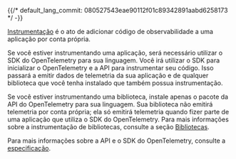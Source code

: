 {{/*
default_lang_commit: 080527543eae90112f01c89342891aabd6258173
*/ -}}

[Instrumentação](/docs/concepts/instrumentation/) é o ato de adicionar código de observabilidade a uma aplicação por conta própria.

Se você estiver instrumentando uma aplicação, será necessário utilizar o SDK do OpenTelemetry para sua linguagem. Você irá utilizar o SDK para inicializar o OpenTelemetry e a API para instrumentar seu código. Isso passará a emitir dados de telemetria da sua aplicação e de qualquer biblioteca que você tenha instalado que também possua instrumentação.

Se você estiver instrumentando uma biblioteca, instale apenas o pacote da API do OpenTelemetry para sua linguagem. Sua biblioteca não emitirá telemetria por conta própria; ela só emitirá telemetria quando fizer parte de uma aplicação que utiliza o SDK do OpenTelemetry. Para mais informações sobre a instrumentação de bibliotecas, consulte a seção [Bibliotecas](/docs/concepts/instrumentation/libraries/).

Para mais informações sobre a API e o SDK do OpenTelemetry, consulte a [especificação](/docs/specs/otel/).